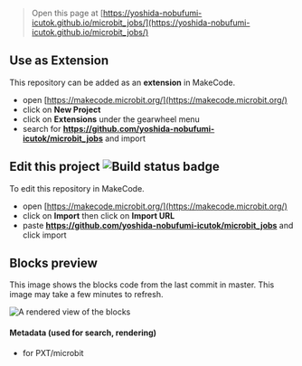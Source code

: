 
> Open this page at [https://yoshida-nobufumi-icutok.github.io/microbit_jobs/](https://yoshida-nobufumi-icutok.github.io/microbit_jobs/)

## Use as Extension

This repository can be added as an **extension** in MakeCode.

* open [https://makecode.microbit.org/](https://makecode.microbit.org/)
* click on **New Project**
* click on **Extensions** under the gearwheel menu
* search for **https://github.com/yoshida-nobufumi-icutok/microbit_jobs** and import

## Edit this project ![Build status badge](https://github.com/yoshida-nobufumi-icutok/microbit_jobs/workflows/MakeCode/badge.svg)

To edit this repository in MakeCode.

* open [https://makecode.microbit.org/](https://makecode.microbit.org/)
* click on **Import** then click on **Import URL**
* paste **https://github.com/yoshida-nobufumi-icutok/microbit_jobs** and click import

## Blocks preview

This image shows the blocks code from the last commit in master.
This image may take a few minutes to refresh.

![A rendered view of the blocks](https://github.com/yoshida-nobufumi-icutok/microbit_jobs/raw/master/.github/makecode/blocks.png)

#### Metadata (used for search, rendering)

* for PXT/microbit
<script src="https://makecode.com/gh-pages-embed.js"></script><script>makeCodeRender("{{ site.makecode.home_url }}", "{{ site.github.owner_name }}/{{ site.github.repository_name }}");</script>
